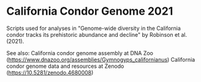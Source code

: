 # California Condor Genome 2021
Scripts used for analyses in "Genome-wide diversity in the California condor tracks its prehistoric abundance and decline" by Robinson et al. (2021).

See also: 
California condor genome assembly at DNA Zoo (https://www.dnazoo.org/assemblies/Gymnogyps_californianus)
California condor genome data and resources at Zenodo (https://10.5281/zenodo.4680008)
